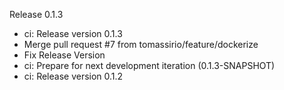 Release 0.1.3

* ci: Release version 0.1.3
* Merge pull request #7 from tomassirio/feature/dockerize
* Fix Release Version
* ci: Prepare for next development iteration (0.1.3-SNAPSHOT)
* ci: Release version 0.1.2